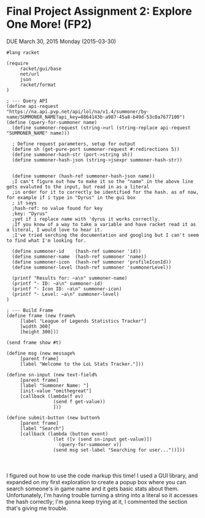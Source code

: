 # Final Project Assignment 2: Explore One More! (FP2) 
DUE March 30, 2015 Monday (2015-03-30)
```
#lang racket

(require 
     racket/gui/base
     net/url
     json
     racket/format
)

; --- Query API
(define api-request "https://na.api.pvp.net/api/lol/na/v1.4/summoner/by-name/SUMMONER_NAME?api_key=8864143b-a987-45a8-b49d-53c0a7677100")
(define (query-for-summoner name)
  (define summoner-request (string->url (string-replace api-request "SUMMONER_NAME" name)))
  
  ; Define request parameters, setup for output
  (define sh (get-pure-port summoner-request #:redirections 5))
  (define summoner-hash-str (port->string sh))
  (define summoner-hash-json (string->jsexpr summoner-hash-str))

  
  (define summoner (hash-ref summoner-hash-json name))
  ;I can't figure out how to make it so the "name" in the above line gets evaluted to the input, but read in as a literal 
  ;in order for it to correctly be identified for the hash. as of now, for example if i type in "Dyrus" in the gui box
  ; it says
  ;hash-ref: no value found for key
  ;key: "Dyrus"
  ;yet if i replace name with 'dyrus it works correctly.
  ;If you know of a way to take a variable and have racket read it as a literal, I would love to hear it.
  ;I've tried serching the documentation and googling but I can't seem to find what I'm looking for.
  
  (define summoner-id    (hash-ref summoner 'id))
  (define summoner-name  (hash-ref summoner 'name))
  (define summoner-icon  (hash-ref summoner 'profileIconId))
  (define summoner-level (hash-ref summoner 'summonerLevel))

  (printf "Results for: ~a\n" summoner-name)
  (printf "- ID: ~a\n" summoner-id)
  (printf "- Icon ID: ~a\n" summoner-icon)
  (printf "- Level: ~a\n" summoner-level)
)

; --- Build Frame
(define frame (new frame% 
     [label "League of Legends Statistics Tracker"]
     [width 300]
     [height 300]))

(send frame show #t)

(define msg (new message% 
     [parent frame]
     [label "Welcome to the LoL Stats Tracker."]))

(define sn-input (new text-field% 
     [parent frame]
     [label "Summoner Name: "]
     [init-value "omithegreat"]
     [callback (lambda(f ev)
                 (send f get-value))
                 ]))

(define submit-button (new button% 
     [parent frame]
     [label "Search"]
     [callback (lambda (button event)
                 (let ([v (send sn-input get-value)])
                   (query-for-summoner v))
                 (send msg set-label "Searching for user..."))]))



```

###
I figured out how to use the code markup this time!
I used a GUI library, and expanded on my first exploration to create a popup box where you can search someone's 
in game name and it gets basic stats about them.  Unfortunately, I'm having trouble turning a string into a literal so it accesses the hash correctly;  I'm gonna keep trying at it, I commented the section that's giving me trouble.

